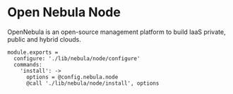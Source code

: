 
# Open Nebula Node

OpenNebula is an open-source management platform to build IaaS private, public and hybrid clouds.

    module.exports =
      configure: './lib/nebula/node/configure'
      commands:
        'install': ->
          options = @config.nebula.node
          @call './lib/nebula/node/install', options
